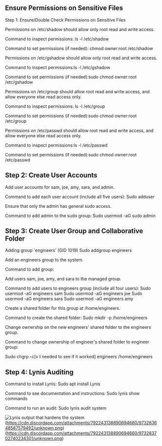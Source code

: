## Ensure Permissions on Sensitive Files
Step 1: Ensure/Double Check Permissions on Sensitive Files


Permissions on /etc/shadow should allow only root read and write access.


Command to inspect permissions: ls -l /etc/shadow


Command to set permissions (if needed): chmod owner:root /etc/shadow




Permissions on /etc/gshadow should allow only root read and write access.


Command to inspect permissions:ls -l /etc/gshadow


Command to set permissions (if needed):sudo chmod owner:root /etc/gshadow




Permissions on /etc/group should allow root read and write access, and allow everyone else read access only.


Command to inspect permissions: ls -l /etc/group


Command to set permissions (if needed):sudo chmod owner:root /etc/group




Permissions on /etc/passwd should allow root read and write access, and allow everyone else read access only.


Command to inspect permissions:ls -l /etc/passwd


Command to set permissions (if needed):sudo chmod owner:root /etc/passwd





## Step 2: Create User Accounts


Add user accounts for sam, joe, amy, sara, and admin.

Command to add each user account (include all five users):
Sudo adduser 


Ensure that only the admin has general sudo access.

Command to add admin to the sudo group:
Sudo usermod -aG sudo admin



## Step 3: Create User Group and Collaborative Folder
Adding group `engineers' (GID 1019) 
Sudo addgroup engineers



Add an engineers group to the system.

Command to add group:



Add users sam, joe, amy, and sara to the managed group.

Command to add users to engineers group (include all four users):
Sudo usermod -aG engineers sam 
Sudo usermod -aG engineers joe
Sudo usermod -aG engineers sara
Sudo usermod -aG engineers amy


Create a shared folder for this group at /home/engineers.


Command to create the shared folder:
Sudo mkdir -p /home/engineers


Change ownership on the new engineers' shared folder to the engineers group.

Command to change ownership of engineer's shared folder to engineer group:

Sudo chgrp -c[v I needed to see if it worked] engineers /home/engineers 


## Step 4: Lynis Auditing


Command to install Lynis:
Sudo apt install Lynis

Command to see documentation and instructions:
Sudo lynis show commands

Command to run an audit:
Sudo lynis audit system 

![Lynis output that hardens the system](https://cdn.discordapp.com/attachments/792243138890694660/973283575568928788/unknown.png)
(https://cdn.discordapp.com/attachments/792243138890694660/973283648587579492/unknown.png)(https://cdn.discordapp.com/attachments/792243138890694660/973283702740234301/unknown.png)
